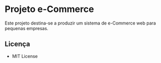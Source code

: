 # Projeto e-Commerce

Este projeto destina-se a produzir um sistema de e-Commerce web para pequenas empresas.

## Licença

* MIT License
